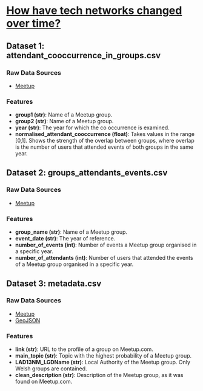 # [How have tech networks changed over time?](https://arloesiadur.org/themes/how-have-tech-networks-changed-over-time)

## Dataset 1: attendant_cooccurrence_in_groups.csv

### Raw Data Sources
* [Meetup](https://www.meetup.com/)

### Features
* **group1 (str)**: Name of a Meetup group.
* **group2 (str)**: Name of a Meetup group.
* **year (str)**: The year for which the co occurrence is examined.
* **normalised_attendant_cooccurrence (float)**: Takes values in the range [0,1]. Shows the strength of the overlap between groups, where overlap is the number of users that attended events of both groups in the same year.

## Dataset 2: groups_attendants_events.csv

### Raw Data Sources
* [Meetup](https://www.meetup.com/)

### Features
* **group_name (str)**: Name of a Meetup group.
* **event_date (str)**: The year of reference.
* **number_of_events (int)**: Number of events a Meetup group organised in a specific year.
* **number_of_attendants (int)**: Number of users that attended the events of a Meetup group organised in a specific year.

## Dataset 3: metadata.csv

### Raw Data Sources
* [Meetup](https://www.meetup.com/)
* [GeoJSON](http://martinjc.github.io/UK-GeoJSON/)

### Features
* **link (str)**: URL to the profile of a group on Meetup.com.
* **main_topic (str)**: Topic with the highest probability of a Meetup group.
* **LAD13NM_LGDName (str)**: Local Authority of the Meetup group. Only Welsh groups are contained.
* **clean_description (str)**: Description of the Meetup group, as it was found on Meetup.com.